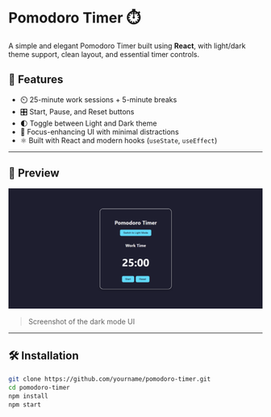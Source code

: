 # Pomodoro Timer ⏱️

A simple and elegant Pomodoro Timer built using **React**, with light/dark theme support, clean layout, and essential timer controls.

## 🚀 Features

- ⏲️ 25-minute work sessions + 5-minute breaks
- 🎛️ Start, Pause, and Reset buttons
- 🌓 Toggle between Light and Dark theme
- 🧠 Focus-enhancing UI with minimal distractions
- ⚛️ Built with React and modern hooks (`useState`, `useEffect`)

---

## 📸 Preview

![Pomodoro Preview](./screenshot.png)  
> Screenshot of the dark mode UI 

---

## 🛠️ Installation

```bash
git clone https://github.com/yourname/pomodoro-timer.git
cd pomodoro-timer
npm install
npm start
